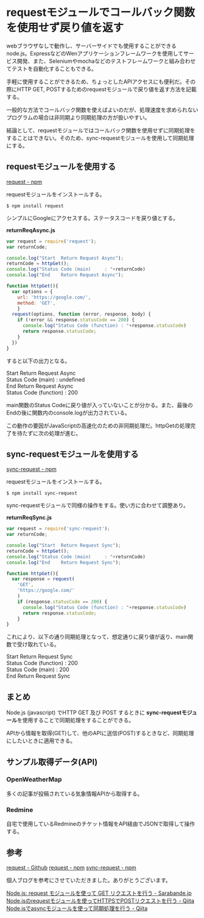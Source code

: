 # requestモジュールでコールバック関数を使用せず戻り値を返す

webブラウザなしで動作し、サーバーサイドでも使用することができるnode.js。ExpressなどのWenアプリケーションフレームワークを使用してサービス開発、また、Seleniumやmochaなどのテストフレームワークと組み合わせてテストを自動化することもできる。

手軽に使用することができるため、ちょっとしたAPIアクセスにも便利だ。その際にHTTP GET, POSTするためのrequestモジュールで戻り値を返す方法を記載する。

一般的な方法でコールバック関数を使えばよいのだが、処理速度を求められないプログラムの場合は非同期より同期処理の方が扱いやすい。  

結論として、requestモジュールではコールバック関数を使用せずに同期処理をすることはできない。そのため、sync-requestモジュールを使用して同期処理にする。

## requestモジュールを使用する
[request - npm](https://www.npmjs.com/package/request)

requestモジュールをインストールする。
~~~
$ npm install request
~~~

シンプルにGoogleにアクセスする。ステータスコードを戻り値とする。

**returnReqAsync.js**

~~~javascript
var request = require('request');
var returnCode;

console.log("Start  Return Request Async");
returnCode = httpGet();
console.log("Status Code (main)     : "+returnCode)
console.log("End    Return Request Async");

function httpGet(){
  var options = {
    url: 'https://google.com/',
    method: 'GET',
    }
  request(options, function (error, response, body) {
    if (!error && response.statusCode == 200) {
      console.log("Status Code (function) : "+response.statusCode)
      return response.statusCode;
    }
  })
}
~~~

すると以下の出力となる。

> 
Start  Return Request Async  
Status Code (main)     : undefined  
End    Return Request Async  
Status Code (function) : 200  

main関数のStatus Codeに戻り値が入っていないことが分かる。また、最後のEndの後に関数内のconsole.logが出力されている。

この動作の要因がJavaScriptの高速化のための非同期処理だ。httpGetの処理完了を待たずに次の処理が進む。

## sync-requestモジュールを使用する
[sync-request - npm](https://www.npmjs.com/package/sync-request)

requestモジュールをインストールする。
~~~
$ npm install sync-request
~~~

sync-requestモジュールで同様の操作をする。使い方に合わせて調整あり。

**returnReqSync.js**

~~~javascript
var request = require('sync-request');
var returnCode;

console.log("Start  Return Request Sync");
returnCode = httpGet();
console.log("Status Code (main)     : "+returnCode)
console.log("End    Return Request Sync");

function httpGet(){
  var response = request(
    'GET',
    'https://google.com/'
    )
    if (response.statusCode == 200) {
      console.log("Status Code (function) : "+response.statusCode)
      return response.statusCode;
    }
}
~~~

これにより、以下の通り同期処理となって、想定通りに戻り値が返り、main関数で受け取れている。

> 
Start  Return Request Sync  
Status Code (function) : 200  
Status Code (main)     : 200  
End    Return Request Sync  

## まとめ
Node.js (javascript) でHTTP GET 及び POST するときに **sync-requestモジュール**を使用することで同期処理をすることができる。

APIから情報を取得(GET)して、他のAPIに送信(POST)するときなど、同期処理にしたいときに適用できる。

## サンプル取得データ(API)
### OpenWeatherMap
多くの記事が投稿されている気象情報APIから取得する。

### Redmine
自宅で使用しているRedmineのチケット情報をAPI経由でJSONで取得して操作する。


## 参考
[request - Github](https://github.com/request/request)
[request - npm](https://www.npmjs.com/package/request)
[sync-request - npm](https://www.npmjs.com/package/sync-request)

個人ブログを参考にさせていただきました。ありがとうございます。

[Node.js: request モジュールを使って GET リクエストを行う - Sarabande.jp](http://blog.sarabande.jp/post/52095868617)
[Node.jsのrequestモジュールを使ってHTTPSでPOSTリクエストを行う - Qiita](http://qiita.com/penta515/items/074b5c7694b9bcec1043)
[Node.jsでasyncモジュールを使って同期処理を行う - Qiita](http://qiita.com/ogawatachi/items/a4f6f3571b9fbedd9672)
